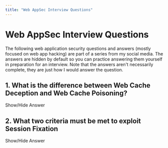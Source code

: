 ```yaml
---
title: "Web AppSec Interview Questions"
---
```

<script src="https://code.jquery.com/jquery-3.7.0.min.js" integrity="sha256-2Pmvv0kuTBOenSvLm6bvfBSSHrUJ+3A7x6P5Ebd07/g=" crossorigin="anonymous"></script>
# Web AppSec Interview Questions

The following web application security questions and answers (mostly focused on web app hacking) are part of a series from my social media. The answers are hidden by default so you can practice answering them yourself in preparation for an interview. Note that the answers aren't necessarily complete, they are just how I would answer the question.

## 1. What is the difference between Web Cache Deception and Web Cache Poisoning?

<div class="answer">Show/Hide Answer<p style="display:none">Web Cache Deception involves finding some dynamic page which you can access via a URL a web cache will automatically cache (e.g. if /transactions can be accessed at /transactions.jpg). If an attacker can trick a victim into visiting the cacheable URL, they can then load the same URL and retrieve the victim's information from the cache.<br /><br />Web Cache Poisoning involves finding an input which results in some exploitable change in the response, but doesn't form part of the cache key for the request. When an attacker sends their payload, the exploited response will be cached and then delivered to anyone who accesses the page.</p></div>

## 2. What two criteria must be met to exploit Session Fixation

<div class="answer">Show/Hide Answer<p style="display:none">Session Fixation is not the same thing as Session Hijacking, but rather a type of Session Hijacking attack. The two criteria are:<br /><br />
1. Attacker must be able to forcibly set a (syntactically valid but otherwise inactive) session token in the victim's browser (e.g. using XSS / CRLF injection).
2. Once the victim authenticates, the application uses the session token already present and does not set a new one.</p></div>

<script>$(".answer").click(function() {$(this).children("p").toggle("fast", function(){});});</script>